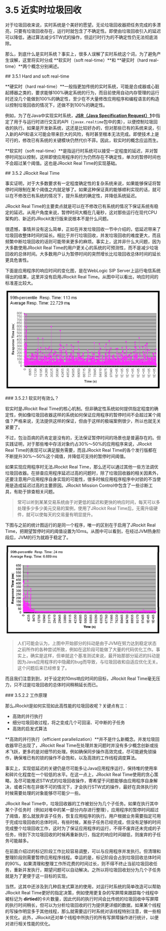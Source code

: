 # 3.5 近实时垃圾回收

对于垃圾回收来说，实时系统是个美好的愿望。无论垃圾回收器把任务完成的多漂亮，只要有垃圾回收存在，运行时就包含了不确定性。即使由垃圾回收引入的延迟可以降低，通过算法减少STW式的操作，但运行时行为的不确定性仍无法彻底消除。

那么，到底什么是实时系统？事实上，很多人误解了实时系统这个词，为了避免产生误解，这里将实时分成 **软实时（soft real-time）**和 **硬实时（hard real-time）**两个概念分别阐述。

<a name="3.5.1" />
## 3.5.1 Hard and soft real-time

**硬实时（hard real-time）**一般指更加传统的实时系统，可能是合成器或心脏起搏器之类的，要求能够100%确定系统的行为，而目前使用自动内存管理的运行时还没几个能做到100%的确定性，至少在不大量修改应用程序和编程语言的构造以控制垃圾回收的情况下，还做不到100%的确定性。

例如，为了在Java中实现实时系统，[**JSR（Java Specification Request）1**][3]中指定了用于与运行时进行交互的API（`javax.realtime`包中的类），以便控制垃圾回收的执行。如果是开发新系统，这还是比较好办的，但对那些已有的系统来说，引入新的API和语义可能会带来巨大的风险，有时甚至根本无法完成。即使技术上是可行的，修改已有系统的关键模块仍然代价不菲。因此，软实时的概念应运而生。

**软实时（soft real-time）**是指运行时系统可以接受一定程度的延迟，并对暂停时间加以控制，这样即使应用程序的行为仍然存在不确定性，单次的暂停时间也不会超过某个阈值。这也是JRockit Real Time的实现基础。

<a name="3.5.2" />
## 3.5.2 JRockit Real Time

事实证明，对于大多数要求有一定程度确定性的复杂系统来说，如果能够保证将暂停时间限制在某个阈值之内就足够了。如果这种保证真的能够顺利实现的话，就可以在不修改已有系统的情况下，提升系统的确定性，并降低系统延迟。

JRockit Real Time的主要卖点就是可以在不修改已有系统的情况下保证系统有稳定的延迟。从用户角度来说，暂停时间大概在几毫秒，这对那些运行在现代CPU架构的、新近的JRockit发行版来说根本不是什么问题。

很遗憾，事情并没有这么简单，正如在并发垃圾回收一节中介绍的，低延迟带来了垃圾回收整体时间的延长。相比于并行垃圾回收，并发垃圾回收的难度更大，而且频繁中断垃圾回收的话则可能带来更多的麻烦。事实上，这并非什么大问题，因为大多数使用JRockit Real Time的用户更关心的系统的可预测性，而不是减少垃圾回收的总体时间。大多数用户认为暂停时间的突然增长比垃圾回收总体时间的延长更具危害性。

下面是应用程序的响应时间的变化图，是在WebLogic SIP Server上运行电信系统得出的结果，这里并没有启用JRockit Real Time。从图中可以看出，响应时间的标准差比较大。

![Figure 3-12 "JRockit Real Time"][1]

<a name="3.5.2.1" />
### 3.5.2.1 软实时有效么？

软实时是JRockit Real Time的核心机制。但非确定性系统如何提供指定程度的确定性，例如像垃圾回收器这样的系统如何保证应用程序的暂停时间不会超过某个阈值？严格来说，无法提供这样的保证，但由于这样的极端案例很少，所以也就无关紧要了。

不过，包治百病的药肯定是没有的，无法保证暂停时间的场景也是普遍存在的。但实践证明，对于那些堆中存活对象约占30%～50%的应用程序来说，JRockit Real Time的表现可以满足服务需要，而且JRockit Real Time的各个发行版都在不断提升30%～50%这个阈值，并降低可支持的暂停时间阈值。

如果实现应用程序时无法JRockit Real Time，那么还可以通过其他一些方法调优垃圾回收器。在排查应用程序延迟过高的问题时，除了垃圾回收器的相关因素外，还要注意用户应用程序自身实现的可能性，很多时候应用程序程序中对锁的不当使用是造成延迟过高的主要原因。JRockit Mission Control中包含了一些诊断工具，有助于排查相关问题。

>常可以听到某某交易系统由于对更低的延迟和更快的响应时间，每天可以多处理多少多少美元交易的案例，使用了JRockit Real Time后，无需升级硬件，就可以使每天的交易量有明显提升。

下图与之前的统计图运行的是同一个程序，唯一的区别在于启用了JRockit Real Time，把期望暂停时间的阈值设置为10ms。从图中可以看到，在经过JVM热身阶段后，JVM的行为就趋于稳定了。

![Figure 3-13][2]

>人们可能会认为，上图中开始部分的抖动是由于JVM在努力达到稳定状态之前所作的各种尝试所致，例如在这阶段可能做了大量的代码优化工作。事实上，确实是这样，但单就这个基准测试来说，最开始那部分延迟的抖动是因为Java应用程序的中隐藏的bug而导致，与垃圾回收和自适应优化无关。这个问题后来已经修复了。

而且我们注意到到，对于设定的10ms响应时间的目标，JRockit Real Time毫无压力，只不过是垃圾回收的总体时间稍稍延长而已。

<a name="3.5.2.2" />
### 3.5.2.2 工作原理

那么JRockit是如何实现如此高性能的垃圾回收呢？关键点有三：

* 高效的并行执行
* 细分垃圾回收过程，将之变成几个可回滚、可中断的子任务
* 高效的启发式算法

**高效的并行执行（efficient parallelization）**并不是什么新概念。并发垃圾回收器早已出现了，JRockit Real Time在处理并发问题时并没有多少概念创新或技术飞跃，更多的是对细节的处理。例如确保同步操作高效完成，尽可能避免锁操作，确保堆已有的锁的操作不会饱和，以及高效的工作线程调度算法。

事实上，实现低延迟的关键仍是尽可能多让Java应用程序运行，保持堆的使用率和碎片化程度在一个较低的水平。在这一点上，JRockit Real Time使用的贪心策略，及尽可能推迟STW式的垃圾回收操作，寄希望于问题能够由应用程序自身解决，或者只有在非做不可的情况下，才会执行STW式的操作，最好在具体执行的时候需要处理的对象能够尽可能少一些。

JRockit Real Time中，垃圾回收器的工作被划分为几个子任务。如果在执行其中某个子任务时（例如对堆中的某一部分内存进行整理），应用程序的暂停时间超过了阈值，那么就放弃该子任务，恢复应用程序的执行。用户根据业务需要指定可用于完成垃圾回收的总体时间，有些时候，某些子任务已经完成，但没有足够的时间完成整个垃圾回收工作，这时为了保证应用程序的运行，不得不废弃还未完成的子任务，待到下次垃圾回收的时候再重新执行，指定的响应时间越低，则废弃的子任务可能越多。

在前面介绍过的标记阶段工作比较容易调整，可以与应用程序并发执行。但清理和整理阶段则需要暂停应用程序线程。幸运的是，标记阶段会占到垃圾回收总体时间的90%。如果清理和整理工作所花费的时间过长，则不得不终止当前垃圾回收任务，重新并发执行，期望问题可以自动解决。之所以将垃圾回收划分为几个子任务就是为了更便于这一目标的实现。

当然，这其中还涉及到几种启发式算法的使用，对运行时系统的简单改造可以帮助JRockit Real Time更好的指定决策，例如使用更复杂的写屏障来跟踪每个线程中被标记为 **dirtied**的卡片数量，因此代码的执行时间会比传统的垃圾回收中写屏障的执行时间稍长，但可以为分析垃圾回收的行为提供更详细的数据，如果某个线程的写操作明显多于其他线程，那么就需要运行时系统对该线程特别注意，做一些相关优化。此外，JRockit还对单个线程中所执行的所有写屏障操作进行统计，以便对进行相关性能的优化。








[1]:    ../images/3-12.jpg
[2]:    ../images/3-13.jpg
[3]:    https://jcp.org/en/jsr/detail?id=1